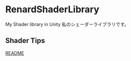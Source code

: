 # RenardShaderLibrary
My Shader library in Unity
私のシェーダーライブラリです。

## Shader Tips

[README](https://github.com/Forenard/RenardShaderLibrary/blob/main/Docs/README.md)